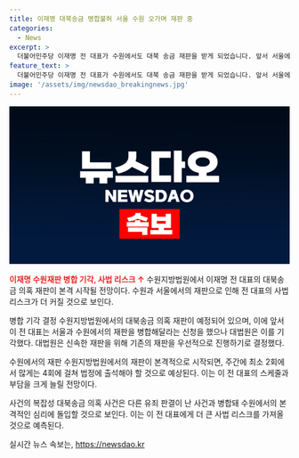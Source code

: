 ```yaml
---
title: 이재명 대북송금 병합불허 서울 수원 오가며 재판 중
categories:
  - News
excerpt: >
  더불어민주당 이재명 전 대표가 수원에서도 대북 송금 재판을 받게 되었습니다. 앞서 서울에서의 세 개 재판과 병합을 시도했으나 기각됐습니다. 검찰은 병합 거부를 환영하며 심리를 마친 사건부터 변론 분리 및 분리 선고의 필요를 강조했습니다. 수원지법은 이 대북송금 사건을 다루며, 심리는 올해 말부터 본격화될 것으로 보입니다. 이에 대해 관측들은 매주 최소 2회에서 4회까지 법원 출석이 예상된다고 전망하고 있습니다.
feature_text: >
  더불어민주당 이재명 전 대표가 수원에서도 대북 송금 재판을 받게 되었습니다. 앞서 서울에서의 세 개 재판과 병합을 시도했으나 기각됐습니다. 검찰은 병합 거부를 환영하며 심리를 마친 사건부터 변론 분리 및 분리 선고의 필요를 강조했습니다. 수원지법은 이 대북송금 사건을 다루며, 심리는 올해 말부터 본격화될 것으로 보입니다. 이에 대해 관측들은 매주 최소 2회에서 4회까지 법원 출석이 예상된다고 전망하고 있습니다.
image: '/assets/img/newsdao_breakingnews.jpg'
---
```


<p><img src="/assets/img/newsdao_breakingnews.jpg" alt="implanttips 속보" /></p>

<p><b><span style="color: #ee2323;">이재명 수원재판 병합 기각, 사법 리스크 ↑</span></b>
수원지방법원에서 이재명 전 대표의 대북송금 의혹 재판이 본격 시작될 전망이다. 수원과 서울에서의 재판으로 인해 전 대표의 사법 리스크가 더 커질 것으로 보인다.</p>

<p>병합 기각 결정
수원지방법원에서의 대북송금 의혹 재판이 예정되어 있으며, 이에 앞서 이 전 대표는 서울과 수원에서의 재판을 병합해달라는 신청을 했으나 대법원은 이를 기각했다. 대법원은 신속한 재판을 위해 기존의 재판을 우선적으로 진행하기로 결정했다.</p>

<p>수원에서의 재판
수원지방법원에서의 재판이 본격적으로 시작되면, 주간에 최소 2회에서 많게는 4회에 걸쳐 법정에 출석해야 할 것으로 예상된다. 이는 이 전 대표의 스케줄과 부담을 크게 늘릴 전망이다.</p>

<p>사건의 복잡성
대북송금 의혹 사건은 다른 유죄 판결이 난 사건과 병합돼 수원에서의 본격적인 심리에 돌입할 것으로 보인다. 이는 이 전 대표에게 더 큰 사법 리스크를 가져올 것으로 예측된다.</p>
실시간 뉴스 속보는, <a href="https://newsdao.kr" rel="dofollow">https://newsdao.kr</a>


